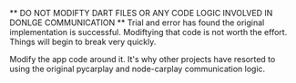 ** DO NOT MODIFTY DART FILES OR ANY CODE LOGIC INVOLVED IN DONLGE COMMUNICATION **
Trial and error has found the original implementation is successful. Modiftying that code is not worth the effort. Things will begin to break very quickly.

Modify the app code around it. It's why other projects have resorted to using the original pycarplay and node-carplay communication logic.
